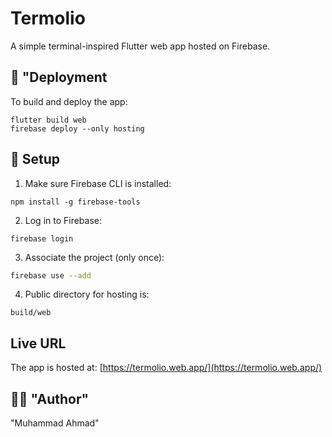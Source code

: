 # Termolio 

A simple terminal-inspired Flutter web app hosted on Firebase.

## 🚀 "Deployment

To build and deploy the app:

```
flutter build web
firebase deploy --only hosting
```

## 🔧 Setup

1. Make sure Firebase CLI is installed:
```
npm install -g firebase-tools
```

2. Log in to Firebase:
```
firebase login
```

3. Associate the project (only once):
```bash
firebase use --add
```

4. Public directory for hosting is:
```
build/web
```

## Live URL

The app is hosted at:
[https://termolio.web.app/](https://termolio.web.app/)


## 👨‍💻 "Author"

"Muhammad Ahmad"

